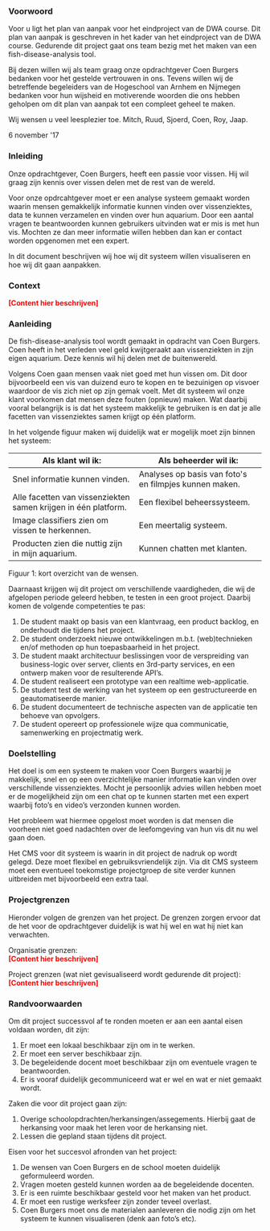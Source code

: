 ### Voorwoord
Voor u ligt het plan van aanpak voor het eindproject van de DWA course. Dit plan van aanpak is geschreven in het kader van het eindproject van de DWA course. Gedurende dit project gaat ons team bezig met het maken van een fish-disease-analysis tool.

Bij dezen willen wij als team graag onze opdrachtgever Coen Burgers bedanken voor het gestelde vertrouwen in ons. Tevens willen wij de betreffende begeleiders van de Hogeschool van Arnhem en Nijmegen bedanken voor hun wijsheid en motiverende woorden die ons hebben geholpen om dit plan van aanpak tot een compleet geheel te maken.

Wij wensen u veel leesplezier toe.
Mitch, Ruud, Sjoerd, Coen, Roy, Jaap.

6 november '17

### Inleiding
Onze opdrachtgever, Coen Burgers, heeft een passie voor vissen. Hij wil graag zijn kennis over vissen delen met de rest van de wereld.

Voor onze opdrcahtgever moet er een analyse systeem gemaakt worden waarin mensen gemakkelijk informatie kunnen vinden over vissenziektes, data te kunnen verzamelen en vinden over hun aquarium. Door een aantal vragen te beantwoorden kunnen gebruikers uitvinden wat er mis is met hun vis. Mochten ze dan meer informatie willen hebben dan kan er contact worden opgenomen met een expert.

In dit document beschrijven wij hoe wij dit systeem willen visualiseren en hoe wij dit gaan aanpakken.

### Context
<b style="color:red">[Content hier beschrijven]</b>

### Aanleiding
De fish-disease-analysis tool wordt gemaakt in opdracht van Coen Burgers. Coen heeft in het verleden veel geld kwijtgeraakt aan vissenziekten in zijn eigen aquarium. Deze kennis wil hij delen met de buitenwereld.

Volgens Coen gaan mensen vaak niet goed met hun vissen om. Dit door bijvoorbeeld een vis van duizend euro te kopen en te bezuinigen op visvoer waardoor de vis zich niet op zijn gemak voelt. Met dit systeem wil onze klant voorkomen dat mensen deze fouten (opnieuw) maken. Wat daarbij vooral belangrijk is is dat het systeem makkelijk te gebruiken is en dat je alle facetten van vissenziektes samen krijgt op één platform.

In het volgende figuur maken wij duidelijk wat er mogelijk moet zijn binnen het systeem:

| Als klant wil ik:                                             | Als beheerder wil ik:
| ------------------------------------------------------------- |--------------------------------------------------------|
| Snel informatie kunnen vinden.                                | Analyses op basis van foto's en filmpjes kunnen maken. |
| Alle facetten van vissenziekten samen krijgen in één platform.| Een flexibel beheerssysteem.                           |
| Image classifiers zien om vissen te herkennen.                | Een meertalig systeem.                                 |
| Producten zien die nuttig zijn in mijn aquarium.              | Kunnen chatten met klanten.                            |
Figuur 1: kort overzicht van de wensen.

Daarnaast krijgen wij dit project om verschillende vaardigheden, die wij de afgelopen periode geleerd hebben, te testen in een groot project. Daarbij komen de volgende competenties te pas:

1. De student maakt op basis van een klantvraag, een product backlog, en onderhoudt die tijdens het project.
2. De student onderzoekt nieuwe ontwikkelingen m.b.t. (web)technieken en/of methoden op hun toepasbaarheid in het project.
3. De student maakt architectuur beslissingen voor de verspreiding van business-logic over server, clients en 3rd-party services, en een ontwerp maken voor de resulterende API’s.
4. De student realiseert een prototype van een realtime web-applicatie.
5. De student test de werking van het systeem op een gestructureerde en geautomatiseerde manier.
6. De student documenteert de technische aspecten van de applicatie ten behoeve van opvolgers.
7. De student opereert op professionele wijze qua communicatie, samenwerking en projectmatig werk.

### Doelstelling
Het doel is om een systeem te maken voor Coen Burgers waarbij je makkelijk, snel en op een overzichtelijke manier informatie kan vinden over verschillende vissenziektes. Mocht je persoonlijk advies willen hebben moet er de mogelijkheid zijn om een chat op te kunnen starten met een expert waarbij foto’s en video’s verzonden kunnen worden.

Het probleem wat hiermee opgelost moet worden is dat mensen die voorheen niet goed nadachten over de leefomgeving van hun vis dit nu wel gaan doen.

Het CMS voor dit systeem is waarin in dit project de nadruk op wordt gelegd. Deze moet flexibel en gebruiksvriendelijk zijn. Via dit CMS systeem moet een eventueel toekomstige projectgroep de site verder kunnen uitbreiden met bijvoorbeeld een extra taal.

### Projectgrenzen
Hieronder volgen de grenzen van het project. De grenzen zorgen ervoor dat de het voor de opdrachtgever duidelijk is wat hij wel en wat hij niet kan verwachten.

Organisatie grenzen:
<br><b style="color:red">[Content hier beschrijven]</b>

Project grenzen (wat niet gevisualiseerd wordt gedurende dit project):
<br><b style="color:red">[Content hier beschrijven]</b>


### Randvoorwaarden
Om dit project successvol af te ronden moeten er aan een aantal eisen voldaan worden, dit zijn:

1. Er moet een lokaal beschikbaar zijn om in te werken.
2. Er moet een server beschikbaar zijn.
3. De begeleidende docent moet beschikbaar zijn om eventuele vragen te beantwoorden.
4. Er is vooraf duidelijk gecommuniceerd wat er wel en wat er niet gemaakt wordt.

Zaken die voor dit project gaan zijn:
1. Overige schoolopdrachten/herkansingen/assegements. Hierbij gaat de herkansing voor maak het leren voor de herkansing niet.
2. Lessen die gepland staan tijdens dit project.

Eisen voor het succesvol afronden van het project:
1. De wensen van Coen Burgers en de school moeten duidelijk geformuleerd worden.
2. Vragen moeten gesteld kunnen worden aa de begeleidende docenten.
3. Er is een ruimte beschikbaar gesteld voor het maken van het product.
4. Er moet een rustige werksfeer zijn zonder teveel overlast.
5. Coen Burgers moet ons de materialen aanleveren die nodig zijn om het systeem te kunnen visualiseren (denk aan foto’s etc).
